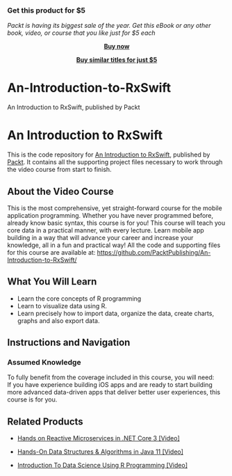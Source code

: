 
### Get this product for $5

<i>Packt is having its biggest sale of the year. Get this eBook or any other book, video, or course that you like just for $5 each</i>


<b><p align='center'>[Buy now](https://packt.link/9781838559045)</p></b>


<b><p align='center'>[Buy similar titles for just $5](https://subscription.packtpub.com/search)</p></b>


# An-Introduction-to-RxSwift
An Introduction to RxSwift, published by Packt
# An Introduction to RxSwift
This is the code repository for [An Introduction to RxSwift](https://www.packtpub.com/big-data-and-business-intelligence/introduction-data-science-using-r-programming-video?utm_source=github&utm_medium=repository&utm_campaign=9781789959840), published by [Packt](https://www.packtpub.com/?utm_source=github). It contains all the supporting project files necessary to work through the video course from start to finish.
## About the Video Course
This is the most comprehensive, yet straight-forward course for the mobile application programming. Whether you have never programmed before, already know basic syntax, this course is for you! This course will teach you core data in a practical manner, with every lecture. Learn mobile app building in a way that will advance your career and increase your knowledge, all in a fun and practical way!
All the code and supporting files for this course are available at: https://github.com/PacktPublishing/An-Introduction-to-RxSwift/

<H2>What You Will Learn</H2>
<DIV class=book-info-will-learn-text>
<UL>
<LI>Learn the core concepts of R programming 
<LI>Learn to visualize data using R. 
<LI>Learn precisely how to import data, organize the data, create charts, graphs and also export data. </LI></UL></DIV>

## Instructions and Navigation
### Assumed Knowledge
To fully benefit from the coverage included in this course, you will need:<br/>
If you have experience building iOS apps and are ready to start building more advanced data-driven apps that deliver better user experiences, this course is for you.

   

## Related Products
* [Hands on Reactive Microservices in .NET Core 3 [Video]](https://www.packtpub.com/big-data-and-business-intelligence/introduction-data-science-using-r-programming-video?utm_source=github&utm_medium=repository&utm_campaign=9781789959840)

* [Hands-On Data Structures & Algorithms in Java 11 [Video]](https://www.packtpub.com/big-data-and-business-intelligence/introduction-data-science-using-r-programming-video?utm_source=github&utm_medium=repository&utm_campaign=9781789959840)

* [Introduction To Data Science Using R Programming [Video]](https://www.packtpub.com/big-data-and-business-intelligence/introduction-data-science-using-r-programming-video?utm_source=github&utm_medium=repository&utm_campaign=9781789959840)

